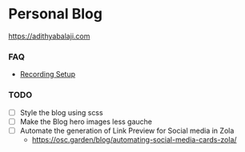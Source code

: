 # Personal Blog

<https://adithyabalaji.com>

### FAQ

- [Recording Setup](./Recording.md)

### TODO

- [ ] Style the blog using scss
- [ ] Make the Blog hero images less gauche
- [ ] Automate the generation of Link Preview for Social media in Zola
  - https://osc.garden/blog/automating-social-media-cards-zola/
